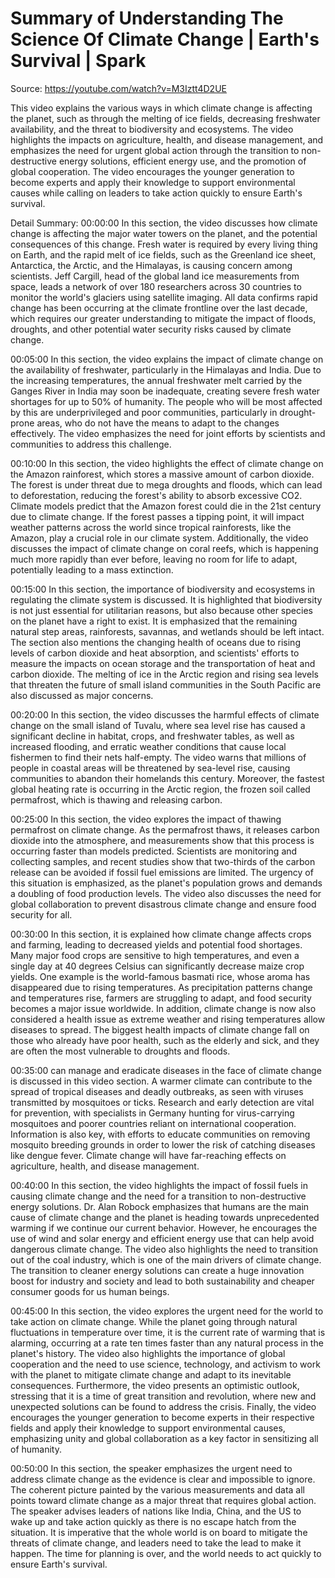 # Summary of Understanding The Science Of Climate Change | Earth's Survival | Spark

Source: https://youtube.com/watch?v=M3Iztt4D2UE

This video explains the various ways in which climate change is affecting the planet, such as through the melting of ice fields, decreasing freshwater availability, and the threat to biodiversity and ecosystems. The video highlights the impacts on agriculture, health, and disease management, and emphasizes the need for urgent global action through the transition to non-destructive energy solutions, efficient energy use, and the promotion of global cooperation. The video encourages the younger generation to become experts and apply their knowledge to support environmental causes while calling on leaders to take action quickly to ensure Earth's survival.

Detail Summary: 
00:00:00
In this section, the video discusses how climate change is affecting the major water towers on the planet, and the potential consequences of this change. Fresh water is required by every living thing on Earth, and the rapid melt of ice fields, such as the Greenland ice sheet, Antarctica, the Arctic, and the Himalayas, is causing concern among scientists. Jeff Cargill, head of the global land ice measurements from space, leads a network of over 180 researchers across 30 countries to monitor the world's glaciers using satellite imaging. All data confirms rapid change has been occurring at the climate frontline over the last decade, which requires our greater understanding to mitigate the impact of floods, droughts, and other potential water security risks caused by climate change.

00:05:00
In this section, the video explains the impact of climate change on the availability of freshwater, particularly in the Himalayas and India. Due to the increasing temperatures, the annual freshwater melt carried by the Ganges River in India may soon be inadequate, creating severe fresh water shortages for up to 50% of humanity. The people who will be most affected by this are underprivileged and poor communities, particularly in drought-prone areas, who do not have the means to adapt to the changes effectively. The video emphasizes the need for joint efforts by scientists and communities to address this challenge.

00:10:00
In this section, the video highlights the effect of climate change on the Amazon rainforest, which stores a massive amount of carbon dioxide. The forest is under threat due to mega droughts and floods, which can lead to deforestation, reducing the forest's ability to absorb excessive CO2. Climate models predict that the Amazon forest could die in the 21st century due to climate change. If the forest passes a tipping point, it will impact weather patterns across the world since tropical rainforests, like the Amazon, play a crucial role in our climate system. Additionally, the video discusses the impact of climate change on coral reefs, which is happening much more rapidly than ever before, leaving no room for life to adapt, potentially leading to a mass extinction.

00:15:00
In this section, the importance of biodiversity and ecosystems in regulating the climate system is discussed. It is highlighted that biodiversity is not just essential for utilitarian reasons, but also because other species on the planet have a right to exist. It is emphasized that the remaining natural step areas, rainforests, savannas, and wetlands should be left intact. The section also mentions the changing health of oceans due to rising levels of carbon dioxide and heat absorption, and scientists' efforts to measure the impacts on ocean storage and the transportation of heat and carbon dioxide. The melting of ice in the Arctic region and rising sea levels that threaten the future of small island communities in the South Pacific are also discussed as major concerns.

00:20:00
In this section, the video discusses the harmful effects of climate change on the small island of Tuvalu, where sea level rise has caused a significant decline in habitat, crops, and freshwater tables, as well as increased flooding, and erratic weather conditions that cause local fishermen to find their nets half-empty. The video warns that millions of people in coastal areas will be threatened by sea-level rise, causing communities to abandon their homelands this century. Moreover, the fastest global heating rate is occurring in the Arctic region, the frozen soil called permafrost, which is thawing and releasing carbon.

00:25:00
In this section, the video explores the impact of thawing permafrost on climate change. As the permafrost thaws, it releases carbon dioxide into the atmosphere, and measurements show that this process is occurring faster than models predicted. Scientists are monitoring and collecting samples, and recent studies show that two-thirds of the carbon release can be avoided if fossil fuel emissions are limited. The urgency of this situation is emphasized, as the planet's population grows and demands a doubling of food production levels. The video also discusses the need for global collaboration to prevent disastrous climate change and ensure food security for all.

00:30:00
In this section, it is explained how climate change affects crops and farming, leading to decreased yields and potential food shortages. Many major food crops are sensitive to high temperatures, and even a single day at 40 degrees Celsius can significantly decrease maize crop yields. One example is the world-famous basmati rice, whose aroma has disappeared due to rising temperatures. As precipitation patterns change and temperatures rise, farmers are struggling to adapt, and food security becomes a major issue worldwide. In addition, climate change is now also considered a health issue as extreme weather and rising temperatures allow diseases to spread. The biggest health impacts of climate change fall on those who already have poor health, such as the elderly and sick, and they are often the most vulnerable to droughts and floods.

00:35:00
can manage and eradicate diseases in the face of climate change is discussed in this video section. A warmer climate can contribute to the spread of tropical diseases and deadly outbreaks, as seen with viruses transmitted by mosquitoes or ticks. Research and early detection are vital for prevention, with specialists in Germany hunting for virus-carrying mosquitoes and poorer countries reliant on international cooperation. Information is also key, with efforts to educate communities on removing mosquito breeding grounds in order to lower the risk of catching diseases like dengue fever. Climate change will have far-reaching effects on agriculture, health, and disease management.

00:40:00
In this section, the video highlights the impact of fossil fuels in causing climate change and the need for a transition to non-destructive energy solutions. Dr. Alan Robock emphasizes that humans are the main cause of climate change and the planet is heading towards unprecedented warming if we continue our current behavior. However, he encourages the use of wind and solar energy and efficient energy use that can help avoid dangerous climate change. The video also highlights the need to transition out of the coal industry, which is one of the main drivers of climate change. The transition to cleaner energy solutions can create a huge innovation boost for industry and society and lead to both sustainability and cheaper consumer goods for us human beings.

00:45:00
In this section, the video explores the urgent need for the world to take action on climate change. While the planet going through natural fluctuations in temperature over time, it is the current rate of warming that is alarming, occurring at a rate ten times faster than any natural process in the planet's history. The video also highlights the importance of global cooperation and the need to use science, technology, and activism to work with the planet to mitigate climate change and adapt to its inevitable consequences. Furthermore, the video presents an optimistic outlook, stressing that it is a time of great transition and revolution, where new and unexpected solutions can be found to address the crisis. Finally, the video encourages the younger generation to become experts in their respective fields and apply their knowledge to support environmental causes, emphasizing unity and global collaboration as a key factor in sensitizing all of humanity.

00:50:00
In this section, the speaker emphasizes the urgent need to address climate change as the evidence is clear and impossible to ignore. The coherent picture painted by the various measurements and data all points toward climate change as a major threat that requires global action. The speaker advises leaders of nations like India, China, and the US to wake up and take action quickly as there is no escape hatch from the situation. It is imperative that the whole world is on board to mitigate the threats of climate change, and leaders need to take the lead to make it happen. The time for planning is over, and the world needs to act quickly to ensure Earth's survival.

